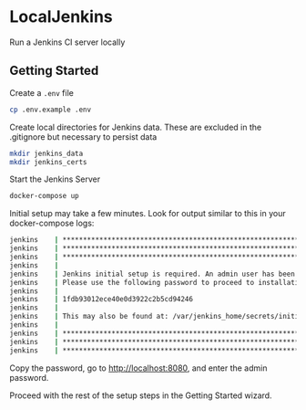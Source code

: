 # LocalJenkins
Run a Jenkins CI server locally

## Getting Started
Create a `.env` file
```bash
cp .env.example .env
```

Create local directories for Jenkins data. These are excluded in the .gitignore but necessary to persist data
```bash
mkdir jenkins_data
mkdir jenkins_certs
```

Start the Jenkins Server
```bash
docker-compose up
```

Initial setup may take a few minutes. Look for output similar to this in your docker-compose logs:
```bash
jenkins    | *************************************************************
jenkins    | *************************************************************
jenkins    | *************************************************************
jenkins    | 
jenkins    | Jenkins initial setup is required. An admin user has been created and a password generated.
jenkins    | Please use the following password to proceed to installation:
jenkins    | 
jenkins    | 1fdb93012ece40e0d3922c2b5cd94246
jenkins    | 
jenkins    | This may also be found at: /var/jenkins_home/secrets/initialAdminPassword
jenkins    | 
jenkins    | *************************************************************
jenkins    | *************************************************************
jenkins    | *************************************************************
```

Copy the password, go to [http://localhost:8080](http://localhost:8080), and enter the admin password.

Proceed with the rest of the setup steps in the Getting Started wizard.

